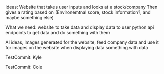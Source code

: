 Ideas: 
Website that takes user inputs and looks at a stock/company 
Then gives a rating based on (Environemtnal score, stock information?, and maybe something else)

What we need:
  website to take data and display data to user
  python api endpoints to get data and do something with them 
  


AI ideas, 
  Images generated for the website, feed company data and use it for images on the website when displaying data 
  something with data 

TestCommit: Kyle

TestCommit: Cole
  
